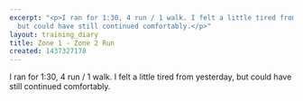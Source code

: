 ```yaml
---
excerpt: "<p>I ran for 1:30, 4 run / 1 walk. I felt a little tired from yesterday,
  but could have still continued comfortably.</p>"
layout: training_diary
title: Zone 1 - Zone 2 Run
created: 1437327178
---
```

<p>I ran for 1:30, 4 run / 1 walk. I felt a little tired from yesterday, but could have still continued comfortably.</p>
